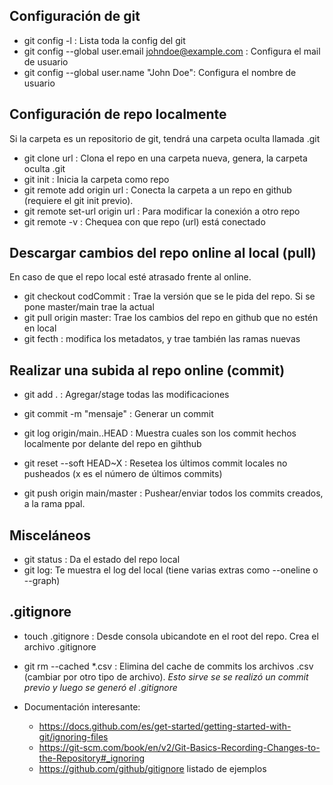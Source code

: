 ## Configuración de git

- git config -l : Lista toda la config del git
- git config --global user.email johndoe@example.com : Configura el mail de usuario
- git config --global user.name "John Doe": Configura el nombre de usuario

## Configuración de repo localmente

Si la carpeta es un repositorio de git, tendrá una carpeta oculta llamada .git
- git clone url : Clona el repo en una carpeta nueva, genera, la carpeta oculta .git
- git init : Inicia la carpeta como repo
- git remote add origin url : Conecta la carpeta a un repo en github (requiere el git init previo).
- git remote set-url origin url : Para modificar la conexión a otro repo
- git remote -v : Chequea con que repo (url) está conectado


## Descargar cambios del repo online al local (pull)

En caso de que el repo local esté atrasado frente al online. 
- git checkout codCommit : Trae la versión que se le pida del repo. Si se pone master/main trae la actual
- git pull origin master: Trae los cambios del repo en github que no estén en local
- git fecth : modifica los metadatos, y trae también las ramas nuevas


## Realizar una subida al repo online (commit)

- git add .  : Agregar/stage todas las modificaciones
- git commit -m "mensaje"  : Generar un commit
- git log origin/main..HEAD : Muestra cuales son los commit hechos localmente por delante del repo en gihthub
- git reset --soft HEAD~X : Resetea los últimos commit locales no pusheados (x es el número de últimos commits)

- git push origin main/master : Pushear/enviar todos los commits creados, a la rama ppal. 

## Misceláneos

- git status : Da el estado del repo local
- git log: Te muestra el log del local  (tiene varias extras como --oneline o --graph)

## .gitignore

- touch .gitignore : Desde consola ubicandote en el root del repo. Crea el archivo .gitignore
- git rm --cached *.csv : Elimina del cache de commits los archivos .csv (cambiar por otro tipo de archivo). *Esto sirve se se realizó un commit previo y luego se generó el .gitignore*

- Documentación interesante:
    - https://docs.github.com/es/get-started/getting-started-with-git/ignoring-files
    - https://git-scm.com/book/en/v2/Git-Basics-Recording-Changes-to-the-Repository#_ignoring  
    - https://github.com/github/gitignore listado de ejemplos





